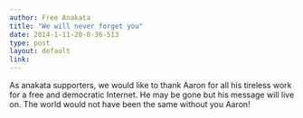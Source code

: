 ```yaml
---
author: Free Anakata
title: "We will never forget you"
date: 2014-1-11-20-0-36-513
type: post
layout: default
link: 
---
```

As anakata supporters, we would like to thank Aaron for all his tireless work for a free and democratic Internet. He may be gone but his message will live on. The world would not have been the same without you Aaron!